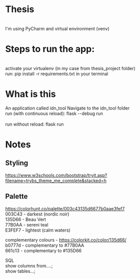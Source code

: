 # Thesis 
<br> I'm using PyCharm and virtual environment (venv)
# Steps to run the app:
<br> activate your virtualenv (in my case from thesis_project folder)
<br> run: pip install -r requirements.txt in your terminal


# What is this
An application called idn_tool
Navigate to the idn_tool folder
<br> run (with continuous reload): flask --debug run  
<br> run without reload: flask run

# Notes

## Styling
https://www.w3schools.com/bootstrap/tryit.asp?filename=trybs_theme_me_complete&stacked=h
## Palette
https://colorhunt.co/palette/003c43135d6677b0aae3fef7 <br>
003C43 - darkest (nordic noir) <br>
135D66 - Beau Vert <br>
77B0AA - sereni teal <br>
E3FEF7 - lightest (calm waters) <br>

complementary colours - https://colorkit.co/color/135d66/ <br>
b0777d - complementary to  #77B0AA <br>
661c13 - complementary to #135D66 <br>

SQL <br>
show columns from....; <br>
show tables...;
